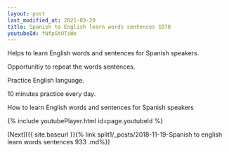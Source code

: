 ```yaml
---
layout: post
last_modified_at: 2021-03-29
title: Spanish to English learn words sentences 1070 
youtubeId: fNfpGtOTiWo
---
```

 
 
Helps to learn English words and sentences for Spanish speakers.

Opportunitiy to repeat the words sentences. 

Practice English language. 
 
10 minutes practice every day. 
 
How to learn English words and sentences for Spanish speakers 
 
{% include youtubePlayer.html id=page.youtubeId %}
 
 
[Next]({{ site.baseurl }}{% link  split1/_posts/2018-11-19-Spanish to english learn words sentences 933 .md%})
 
